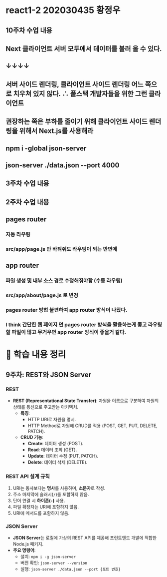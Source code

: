 # react1-2 202030435 황정우

## 10주차 수업 내용
## Next 클라이언트 서버 모두에서 데이터를 불러 올 수 있다. 
##             ↓↓↓↓
## 서버 사이드 렌더링, 클라이언트 사이드 렌더링 어느 쪽으로 치우쳐 있지 않다. ∴ 풀스택 개발자들을 위한 그런 클라이언트
## 권장하는 쪽은 부하를 줄이기 위해 클라이언트 사이드 렌더링을 위해서 Next.js를 사용해라

## npm i -global json-server
## json-server ./data.json --port 4000

## 3주차 수업 내용

## 2주차 수업 내용
## pages router 
### 자동 라우팅 
### src/app/page.js 만 바꿔줘도 라우팅이 되는 반면에 

## app router
### 파일 생성 및 내부 소스 경로 수정해줘야함 (수동 라우팅)
### src/app/about/page.js 로 변경

### pages router 방법 불편하여 app router 방식이 나왔다.

### I think 간단한 웹 페이지 면  pages router 방식을 활용하는게 좋고 라우팅할 파일이 많고 무거우면 app router 방식이 좋을거 같다.

# 📘 학습 내용 정리

## 9주차: REST와 JSON Server

### REST
- **REST (Representational State Transfer)**: 자원을 이름으로 구분하여 자원의 상태를 통신으로 주고받는 아키텍처.
  - **특징**:
    - HTTP URI로 자원을 명시.
    - HTTP Method로 자원에 CRUD를 적용 (POST, GET, PUT, DELETE, PATCH).
  - **CRUD 기능**:
    - **Create**: 데이터 생성 (POST).
    - **Read**: 데이터 조회 (GET).
    - **Update**: 데이터 수정 (PUT, PATCH).
    - **Delete**: 데이터 삭제 (DELETE).

### REST API 설계 규칙
1. URI는 동사보다는 **명사**를 사용하며, **소문자**로 작성.
2. 주소 마지막에 슬래시(`/`)를 포함하지 않음.
3. 단어 연결 시 **하이픈(`-`)** 사용.
4. 파일 확장자는 URI에 포함하지 않음.
5. URI에 메서드를 포함하지 않음.

### JSON Server
- **JSON Server**는 로컬에 가상의 REST API를 제공해 프런트엔드 개발에 적합한 Node.js 패키지.
- **주요 명령어**:
  - 설치: `npm i -g json-server`
  - 버전 확인: `json-server --version`
  - 실행: `json-server ./data.json --port {포트 번호}`

